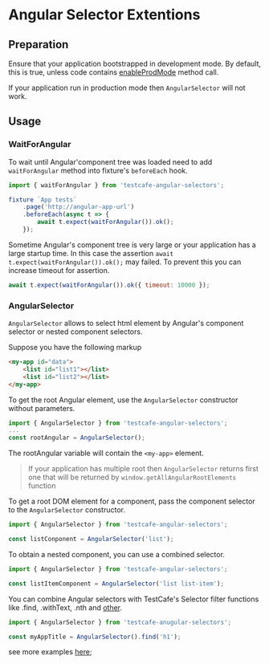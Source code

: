 # Angular Selector Extentions

## Preparation
Ensure that your application bootstrapped in development mode.
By default, this is true, unless code contains [enableProdMode](https://angular.io/api/core/enableProdMode) method call.

If your application run in production mode then `AngularSelector` will not work.

## Usage

### WaitForAngular
To wait until Angular'component tree was loaded need to add `waitForAngular` method into fixture's `beforeEach` hook.

```js
import { waitForAngular } from 'testcafe-angular-selectors';

fixture `App tests`
    .page('http://angular-app-url')
    .beforeEach(async t => {
        await t.expect(waitForAngular()).ok();
    });
```
Sometime Angular's component tree is very large or your application has a large startup time.
In this case the assertion `await t.expect(waitForAngular()).ok();` may failed.
To prevent this you can increase timeout for assertion.
```js
await t.expect(waitForAngular()).ok({ timeout: 10000 });
```

### AngularSelector
`AngularSelector` allows to select html element by Angular's component selector or nested component selectors.

Suppose you have the following markup
```html
<my-app id="data">
    <list id="list1"></list>
    <list id="list2"></list>
</my-app>
```

To get the root Angular element, use the `AngularSelector` constructor without parameters.

```js
import { AngularSelector } from 'testcafe-angular-selectors';
...
const rootAngular = AngularSelector();
```
The rootAngular variable will contain the `<my-app>` element.

> If your application has multiple root then `AngularSelector` returns first one that will be returned by `window.getAllAngularRootElements` function
 

To get a root DOM element for a component, pass the component selector to the `AngularSelector` constructor.
```js
import { AngularSelector } from 'testcafe-angular-selectors';

const listConponent = AngularSelector('list');
```

To obtain a nested component, you can use a combined selector.
```js
import { AngularSelector } from 'testcafe-angular-selectors';

const listItemComponent = AngularSelector('list list-item');
```

You can combine Angular selectors with TestCafe's Selector filter functions like .find, .withText, .nth and [other](http://devexpress.github.io/testcafe/documentation/test-api/selecting-page-elements/selectors.html#functional-style-selectors).

```js
import { AngularSelector } from 'testcafe-anugular-selectors';

const myAppTitle = AngularSelector().find('h1');

```

see more examples [here](test/angular-selector-test.js);